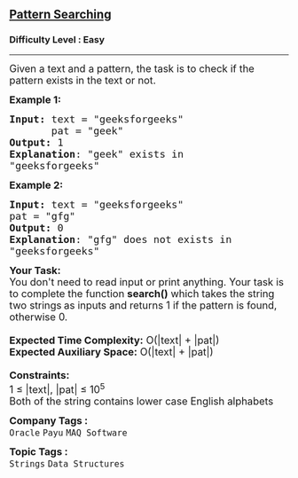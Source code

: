 <h2><a href="https://practice.geeksforgeeks.org/problems/pattern-searching4145/1?page=9&difficulty[]=0&status[]=solved&sortBy=submissions">Pattern Searching</a></h2><h3>Difficulty Level : Easy</h3><hr><div class="problems_problem_content__Xm_eO"><p><span style="font-size:18px">Given a text and a pattern, the task is to check if the pattern exists in the text or not.</span></p>

<p><span style="font-size:18px"><strong>Example 1:</strong></span></p>

<pre><span style="font-size:18px"><strong>Input: </strong>text = "geeksforgeeks"
       pat = "geek"
<strong>Output:</strong> 1
<strong>Explanation</strong>: "geek" exists in
"geeksforgeeks"</span></pre>

<p><span style="font-size:18px"><strong>Example 2:</strong></span></p>

<pre><span style="font-size:18px"><strong>Input: </strong>text = "geeksforgeeks"
pat = "gfg"
<strong>Output:</strong> 0
<strong>Explanation</strong>: "gfg" does not exists in
"geeksforgeeks"</span></pre>

<p><span style="font-size:18px"><strong>Your Task:&nbsp;&nbsp;</strong><br>
You don't need to read input or print anything. Your task is to complete the function <strong>search()</strong>&nbsp;which takes the string two strings<strong> </strong>as inputs and returns 1 if the pattern is found, otherwise 0.<br>
<br>
<strong>Expected Time Complexity:</strong>&nbsp;O(|text| + |pat|)<br>
<strong>Expected Auxiliary Space:</strong> O(|text| + |pat|)<br>
<br>
<strong>Constraints:</strong><br>
1 ≤ |text|, |pat| ≤ 10<sup>5</sup><br>
Both of the string&nbsp;contains lower case English alphabets</span></p>
</div><p><span style=font-size:18px><strong>Company Tags : </strong><br><code>Oracle</code>&nbsp;<code>Payu</code>&nbsp;<code>MAQ Software</code>&nbsp;<br><p><span style=font-size:18px><strong>Topic Tags : </strong><br><code>Strings</code>&nbsp;<code>Data Structures</code>&nbsp;